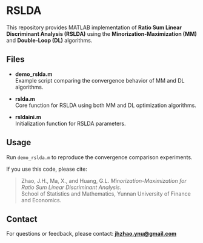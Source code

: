 # RSLDA

This repository provides MATLAB implementation of **Ratio Sum Linear Discriminant Analysis (RSLDA)** using the **Minorization-Maximization (MM)** and **Double-Loop (DL)** algorithms.  

## Files
- **demo_rslda.m**  
  Example script comparing the convergence behavior of MM and DL algorithms.  

- **rslda.m**  
  Core function for RSLDA using both MM and DL optimization algorithms.  

- **rsldaini.m**  
  Initialization function for RSLDA parameters.  

## Usage
Run `demo_rslda.m` to reproduce the convergence comparison experiments.  

If you use this code, please cite:

> Zhao, J.H., Ma, X., and Huang, G.L. *Minorization-Maximization for Ratio Sum Linear Discriminant Analysis*.  
> School of Statistics and Mathematics, Yunnan University of Finance and Economics.  

## Contact
For questions or feedback, please contact: **jhzhao.ynu@gmail.com**
